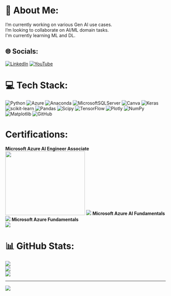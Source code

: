 # 💫 About Me:
I’m currently working on various Gen AI use cases.<br>I’m looking to collaborate on AI/ML domain tasks.<br>I'm currently learning ML and DL.


## 🌐 Socials:
[![LinkedIn](https://img.shields.io/badge/LinkedIn-%230077B5.svg?logo=linkedin&logoColor=white)](https://linkedin.com/in/www.linkedin.com/in/aditi-jain163) [![YouTube](https://img.shields.io/badge/YouTube-%23FF0000.svg?logo=YouTube&logoColor=white)](https://youtube.com/@https://www.youtube.com/@naturalistbynature3387) 

# 💻 Tech Stack:
![Python](https://img.shields.io/badge/python-3670A0?style=for-the-badge&logo=python&logoColor=ffdd54) ![Azure](https://img.shields.io/badge/azure-%230072C6.svg?style=for-the-badge&logo=microsoftazure&logoColor=white) ![Anaconda](https://img.shields.io/badge/Anaconda-%2344A833.svg?style=for-the-badge&logo=anaconda&logoColor=white) ![MicrosoftSQLServer](https://img.shields.io/badge/Microsoft%20SQL%20Server-CC2927?style=for-the-badge&logo=microsoft%20sql%20server&logoColor=white) ![Canva](https://img.shields.io/badge/Canva-%2300C4CC.svg?style=for-the-badge&logo=Canva&logoColor=white) ![Keras](https://img.shields.io/badge/Keras-%23D00000.svg?style=for-the-badge&logo=Keras&logoColor=white) ![scikit-learn](https://img.shields.io/badge/scikit--learn-%23F7931E.svg?style=for-the-badge&logo=scikit-learn&logoColor=white) ![Pandas](https://img.shields.io/badge/pandas-%23150458.svg?style=for-the-badge&logo=pandas&logoColor=white) ![Scipy](https://img.shields.io/badge/SciPy-%230C55A5.svg?style=for-the-badge&logo=scipy&logoColor=%white) ![TensorFlow](https://img.shields.io/badge/TensorFlow-%23FF6F00.svg?style=for-the-badge&logo=TensorFlow&logoColor=white) ![Plotly](https://img.shields.io/badge/Plotly-%233F4F75.svg?style=for-the-badge&logo=plotly&logoColor=white) ![NumPy](https://img.shields.io/badge/numpy-%23013243.svg?style=for-the-badge&logo=numpy&logoColor=white) ![Matplotlib](https://img.shields.io/badge/Matplotlib-%23ffffff.svg?style=for-the-badge&logo=Matplotlib&logoColor=black) ![GitHub](https://img.shields.io/badge/github-%23121011.svg?style=for-the-badge&logo=github&logoColor=white)
# Certifications:
**Microsoft Azure AI Engineer Associate**
<img src="https://miro.medium.com/v2/resize:fit:1400/1*OtoFLnKYYOP9VUeiOxWfNQ.jpeg" width=250 height=200>
![](https://miro.medium.com/v2/resize:fit:1400/1*OtoFLnKYYOP9VUeiOxWfNQ.jpeg)
**Microsoft Azure AI Fundamentals** 
![](https://encrypted-tbn0.gstatic.com/images?q=tbn:ANd9GcSoFZMNq1IKr5RrkcNOxviVKdlSvgIbQrPsxQ&s)
**Microsoft Azure Fundamentals**  
![](https://encrypted-tbn0.gstatic.com/images?q=tbn:ANd9GcRn0E_MxOGxw6oy2ENXmcEWNHYpd1v14K0p8zdpJeq0dKHL1gfq0sp5HPnFtgGB4KOlmdU&usqp=CAU)
# 📊 GitHub Stats:
![](https://github-readme-stats.vercel.app/api?username=ADITIJAIN163&theme=dark&hide_border=true&include_all_commits=false&count_private=false)<br/>
![](https://github-readme-streak-stats.herokuapp.com/?user=ADITIJAIN163&theme=dark&hide_border=true)<br/>
![](https://github-readme-stats.vercel.app/api/top-langs/?username=ADITIJAIN163&theme=dark&hide_border=true&include_all_commits=false&count_private=false&layout=compact)

---
[![](https://visitcount.itsvg.in/api?id=ADITIJAIN163&icon=4&color=1)](https://visitcount.itsvg.in)
